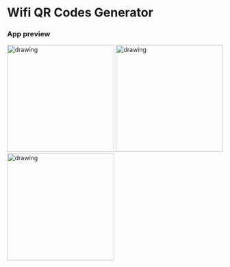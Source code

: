 # Wifi QR Codes Generator
### App preview
<p>
<img src="https://i.imgur.com/aN6nHxv.png" alt="drawing" style="width:250px;"/>
<img src="https://i.imgur.com/exgrhmL.png" alt="drawing" style="width:250px;"/>
<img src="https://i.imgur.com/gkQ0bzN.png" alt="drawing" style="width:250px;"/>
</p>
